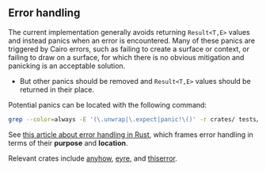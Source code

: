 ## Error handling

The current implementation generally avoids returning `Result<T,E>` values and instead panics when an error is encountered.
Many of these panics are triggered by Cairo errors, such as failing to create a surface or context, or failing to draw on a surface, for which there is no obvious mitigation and panicking is an acceptable solution.

- But other panics should be removed and `Result<T,E>` values should be returned in their place.

Potential panics can be located with the following command:

```sh
grep --color=always -E '(\.unwrap|\.expect|panic!\()' -r crates/ tests/ examples/ src/
```

See [this article about error handling in Rust](https://www.lpalmieri.com/posts/error-handling-rust/), which frames error handling in terms of their **purpose** and **location**.

Relevant crates include [anyhow](https://github.com/dtolnay/anyhow), [eyre](https://github.com/yaahc/eyre), and [thiserror](https://github.com/dtolnay/thiserror).
